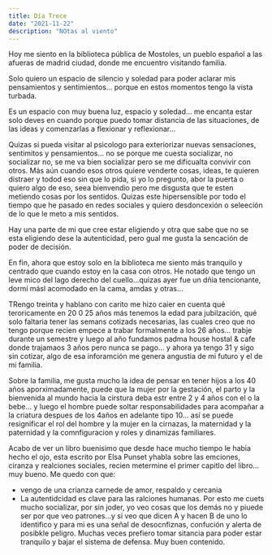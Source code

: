 ```yaml
---
title: Día Trece
date: "2021-11-22" 
description: "NOtas al viento"
---
```

<!-- date: año-mes-día -->

Hoy me siento en la biblioteca pública de Mostoles, un pueblo español a las afueras de madrid ciudad, donde me encuentro visitando familia.

Solo quiero un espacio de silencio y soledad para poder aclarar mis pensamientos y sentimientos... porque en estos momentos tengo la vista turbada.

Es un espacio con muy buena luz, espacio y soledad... me encanta estar solo deves en cuando porque puedo tomar distancia de las situaciones, de las ideas y comenzarlas a flexionar y reflexionar...

Quizas si pueda visitar al psicologo para exteriorizar nuevas sensaciones, sentimitos y pensamientos... no se porque me cuesta socializar, no socializar no, se me va bien socializar pero se me dificualta convivir con otros. Más aún cuando esos otros quiere venderte cosas, ideas, te quieren distraer y todod eso sin que lo pida, si yo lo pregunto, abor la puerta o quiero algo de eso, seea bienvendio pero me disgusta que te esten metiendo cosas por los sentidos. Quizas este hipersensible por todo el tiempo que he pasado en redes sociales y quiero desdoncexión o seleeción de lo que le meto a mis sentidos.

Hay una parte de mi que cree estar eligiendo y otra que sabe que no se esta eligiendo dese la autenticidad, pero gual me gusta la sencación de poder de decisión.

En fin, ahora que estoy solo en la biblioteca me siento más tranquilo y centrado que cuando estoy en la casa con otros. He notado que tengo un leve mico del lago derecho del cuello...quizas ayer fue un dñia tencionante, dormí másl acomodado en la cama, amdas y otras...

TRengo treinta y hablano con carito me hizo caier en cuenta qué teroricamente en 20 0 25 años más tenemos la edad para jubilzación, qué solo faltaria tener las semans cotizads necesarias, las cuales creo que no tengo porque recien empece a trabar formalmente a los 26 años... trabje durante un semestre y luego al año fundamos padma house hostal & cafe donde trajamaos 3 años pero nunca se pago... y ahora ya tengo 31 y sigo sin cotizar, algo de esa inforamción me genera angustia de mi futuro y el de mi familia.

Sobre la familia, me gusta mucho la idea de pensar en tener hijos a los 40 años aporximadamente, puede que la mujer por la gestación, el parto y la bienvenida al mundo hacia la cirstura deba estr entre 2 y 4 años con el o la bebe... y luego el hombre puede soltar responsabilidades para acompañar a la criatura despues de los 4años en adelante tipo 10... así se puede resignificar el rol del hombre y la mujer en la cirnazas, la maternidad y la paternidad y la comnfiguracion y roles y dinamizas familiares. 


Acabo de ver un libro buenisimo que desde hace mucho tiempo le habia hecho el ojo, esta escrito por Elsa Punset yhabla sobre las emciones, ciranza y realciones sociales, recien metermine el primer capitlo del libro... muy bueno. Me quedo con que: 
- vengo de una crianza carnede de amor, respaldo y cercania
- La autentidcidad es clave para las ralciones humanas. Por esto me cuets mucho socializar, por sin joder, yo veo cosas que los demás no y piuede ser por que veo patrones...y si veo que dicen A y hacen B de uno lo identifico y para mi es una señal de desocnfiznas, confución y alerta de posibkle peligro. Muchas veces prefiero tomar sitancia para poder estar tranquilo y bajar el sistema de defensa. 
Muy buen contenido.



